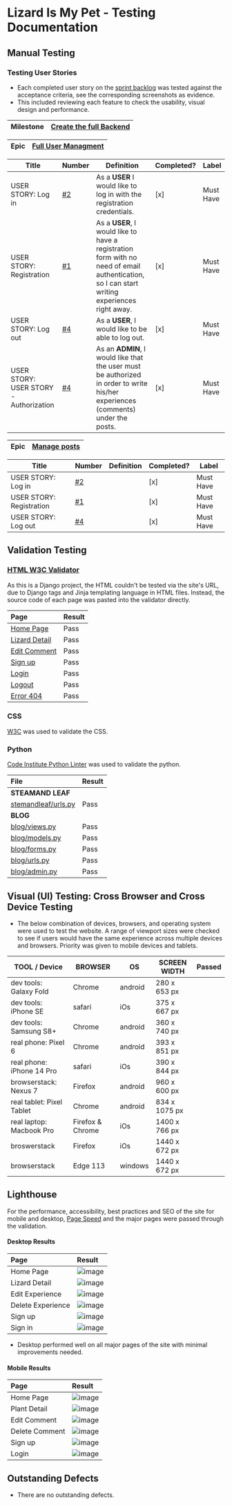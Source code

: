 # Lizard Is My Pet - Testing Documentation

## Manual Testing

### Testing User Stories

- Each completed user story on the [sprint backlog](https://github.com/users/zhannamatuzak/projects/1) was tested against the acceptance criteria, see the corresponding screenshots as evidence.
- This included reviewing each feature to check the usability, visual design and performance.


| Milestone | [Create the full Backend](https://github.com/zhannamatuzak/lizard-my-pet/milestone/1) |
------------|---------------------------------------------------------------------------------------|

| Epic    | [Full User Managment](https://github.com/zhannamatuzak/lizard-my-pet/issues/3)  |
----------|--------------------------------------------------------------------------------|

| Title | Number | Definition | Completed? | Label |
|-------|--------|------------|------------|-------|
| USER STORY: Log in | [#2](https://github.com/zhannamatuzak/lizard-my-pet/issues/2) | As a **USER** I would like to log in with the registration credentials. | [x] | Must Have |
| USER STORY: Registration  | [#1](https://github.com/zhannamatuzak/lizard-my-pet/issues/1) | As a **USER**, I would like to have a registration form with no need of email authentication, so I can start writing experiences right away. | [x] | Must Have |
| USER STORY: Log out | [#4](https://github.com/zhannamatuzak/lizard-my-pet/issues/4) | As a **USER**, I would like to be able to log out. | [x] | Must Have |
| USER STORY: USER STORY - Authorization | [#4](4) | As an **ADMIN**, I would like that the user must be authorized in order to write his/her experiences (comments) under the posts. | [x] | Must Have |

| Epic    | [Manage posts]()  |
----------|-------------------|

| Title | Number | Definition | Completed? | Label |
|-------|--------|------------|------------|-------|
| USER STORY: Log in | [#2]() | | [x] | Must Have |
| USER STORY: Registration  | [#1]() |  | [x] | Must Have |
| USER STORY: Log out | [#4]() |  | [x] | Must Have |


## Validation Testing

### [HTML W3C Validator](https://validator.w3.org/) 
As this is a Django project, the HTML couldn't be tested via the site's URL, due to Django tags and Jinja templating language in HTML files. Instead, the source code of each page was pasted into the validator directly.

| Page | Result |
| :--- | :--- |
| [Home Page](documentation/) | Pass |
| [Lizard Detail](documentation/) | Pass |
| [Edit Comment](documentation/) | Pass |
| [Sign up](documentation/)| Pass |
| [Login](documentation/) | Pass |
| [Logout](documentation/) | Pass |
| [Error 404](documentation/) | Pass |

### CSS

[W3C](https://validator.w3.org/) was used to validate the CSS.

### Python

[Code Institute Python Linter](https://pep8ci.herokuapp.com/) was used to validate the python.

| File | Result |
| :--- | :--- |
| **STEAMAND LEAF** |
| [stemandleaf/urls.py](documentation/) | Pass |  
| **BLOG** |
| [blog/views.py](documentation/) | Pass | 
| [blog/models.py](documentation/) | Pass | 
| [blog/forms.py](documentation/) | Pass |
| [blog/urls.py](documentation/) | Pass | 
| [blog/admin.py](documentation/) | Pass | 


## Visual (UI) Testing: Cross Browser and Cross Device Testing

- The below combination of devices, browsers, and operating system were used to test the website. A range of viewport sizes were checked to see if users would have the same experience across multiple devices and browsers. Priority was given to mobile devices and tablets. 

| **TOOL / Device**           | **BROWSER**      | **OS**  | **SCREEN WIDTH** | Passed 
|-----------------------------|------------------|---------|------------------|---------
| dev tools: Galaxy Fold      | Chrome           | android | 280 x 653 px     |
| dev tools: iPhone SE        | safari           | iOs     | 375 x 667 px     |
| dev tools: Samsung S8+      | Chrome           | android | 360 x 740 px     |
| real phone: Pixel 6         | Chrome           | android | 393 x 851 px     |
| real phone: iPhone 14 Pro   | safari           | iOs     | 390 x 844 px     |
| browserstack: Nexus 7       | Firefox          | android | 960 x 600 px     |
| real tablet: Pixel Tablet   | Chrome           | android | 834 x 1075 px    |
| real laptop: Macbook Pro    | Firefox & Chrome | iOs     | 1400 x 766 px    |
| broswerstack                | Firefox          | iOs     | 1440 x 672 px    |
| browserstack                | Edge 113         | windows | 1440 x 672 px    |

## Lighthouse

For the performance, accessibility, best practices and SEO of the site for mobile and desktop, [Page Speed](https://pagespeed.web.dev/) and the major pages were passed through the validation. 

#### Desktop Results

| Page | Result |
| :--- | :--- |
| Home Page | ![image]() |
| Lizard Detail | ![image]() |
| Edit Experience | ![image]() |
| Delete Experience | ![image]() |
| Sign up |![image]() |
| Sign in | ![image]() |

- Desktop performed well on all major pages of the site with minimal improvements needed.

#### Mobile Results

| Page | Result |
| :--- | :--- |
| Home Page | ![image]() |
| Plant Detail | ![image]() |
| Edit Comment | ![image]() |
| Delete Comment | ![image]() |
| Sign up | ![image]() |
| Login | ![image]() |

## Outstanding Defects
- There are no outstanding defects.


